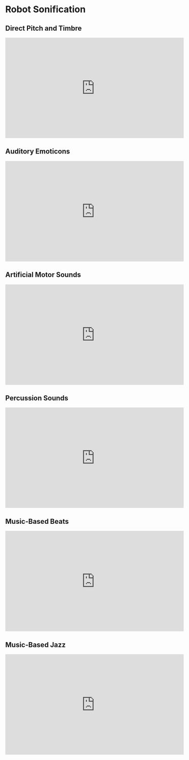 # Robot Sonification

## Direct Pitch and Timbre

<iframe width="560" height="315" src="https://www.youtube.com/embed/videoseries?list=PLHk87_ciIAPnlylM5C5MBxmh4zjf4pOmc" frameborder="0" allow="accelerometer; autoplay; encrypted-media; gyroscope; picture-in-picture" allowfullscreen></iframe>

## Auditory Emoticons

<iframe width="560" height="315" src="https://www.youtube.com/embed/OIjS7Z4s5V8" frameborder="0" allow="accelerometer; autoplay; encrypted-media; gyroscope; picture-in-picture" allowfullscreen></iframe>

## Artificial Motor Sounds
<iframe width="560" height="315" src="https://www.youtube.com/embed/gF0pDWdm1NY" frameborder="0" allow="accelerometer; autoplay; encrypted-media; gyroscope; picture-in-picture" allowfullscreen></iframe>

## Percussion Sounds
<iframe width="560" height="315" src="https://www.youtube.com/embed/XW-lBnUIOnQ" frameborder="0" allow="accelerometer; autoplay; encrypted-media; gyroscope; picture-in-picture" allowfullscreen></iframe>

## Music-Based Beats
<iframe width="560" height="315" src="https://www.youtube.com/embed/EJxa4uJO0p8" frameborder="0" allow="accelerometer; autoplay; encrypted-media; gyroscope; picture-in-picture" allowfullscreen></iframe>

## Music-Based Jazz
<iframe width="560" height="315" src="https://www.youtube.com/embed/oF12DkA6Q6g" frameborder="0" allow="accelerometer; autoplay; encrypted-media; gyroscope; picture-in-picture" allowfullscreen></iframe>
